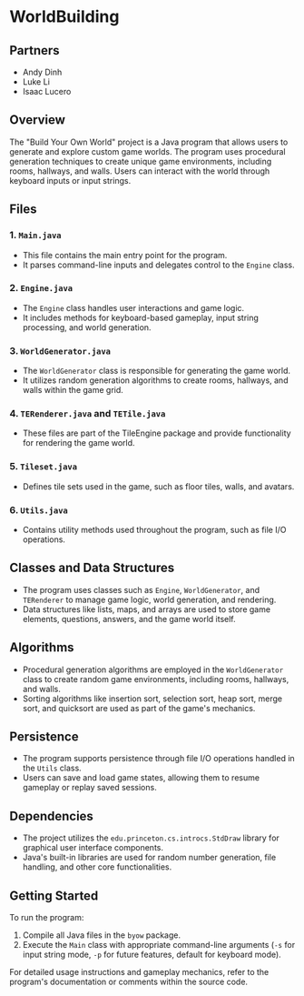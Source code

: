 # WorldBuilding

## Partners
- Andy Dinh
- Luke Li
- Isaac Lucero

## Overview
The "Build Your Own World" project is a Java program that allows users to generate and explore custom game worlds. The program uses procedural generation techniques to create unique game environments, including rooms, hallways, and walls. Users can interact with the world through keyboard inputs or input strings.

## Files

### 1. `Main.java`
- This file contains the main entry point for the program.
- It parses command-line inputs and delegates control to the `Engine` class.

### 2. `Engine.java`
- The `Engine` class handles user interactions and game logic.
- It includes methods for keyboard-based gameplay, input string processing, and world generation.

### 3. `WorldGenerator.java`
- The `WorldGenerator` class is responsible for generating the game world.
- It utilizes random generation algorithms to create rooms, hallways, and walls within the game grid.

### 4. `TERenderer.java` and `TETile.java`
- These files are part of the TileEngine package and provide functionality for rendering the game world.

### 5. `Tileset.java`
- Defines tile sets used in the game, such as floor tiles, walls, and avatars.

### 6. `Utils.java`
- Contains utility methods used throughout the program, such as file I/O operations.

## Classes and Data Structures
- The program uses classes such as `Engine`, `WorldGenerator`, and `TERenderer` to manage game logic, world generation, and rendering.
- Data structures like lists, maps, and arrays are used to store game elements, questions, answers, and the game world itself.

## Algorithms
- Procedural generation algorithms are employed in the `WorldGenerator` class to create random game environments, including rooms, hallways, and walls.
- Sorting algorithms like insertion sort, selection sort, heap sort, merge sort, and quicksort are used as part of the game's mechanics.

## Persistence
- The program supports persistence through file I/O operations handled in the `Utils` class.
- Users can save and load game states, allowing them to resume gameplay or replay saved sessions.

## Dependencies
- The project utilizes the `edu.princeton.cs.introcs.StdDraw` library for graphical user interface components.
- Java's built-in libraries are used for random number generation, file handling, and other core functionalities.

## Getting Started
To run the program:
1. Compile all Java files in the `byow` package.
2. Execute the `Main` class with appropriate command-line arguments (`-s` for input string mode, `-p` for future features, default for keyboard mode).

For detailed usage instructions and gameplay mechanics, refer to the program's documentation or comments within the source code.

